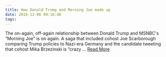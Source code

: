 ```yaml
---
title: How Donald Trump and Morning Joe made up
date: 2016-12-06 09:16:40
tags:
---
```

The on-again, off-again relationship between Donald Trump and MSNBC's “Morning Joe” is on again. A saga that included cohost Joe Scarborough comparing Trump policies to Nazi-era Germany and the candidate tweeting that cohost Mika Brzezinski is “crazy ...
[Read More](http://www.politico.com/story/2016/12/donald-trump-morning-joe-scarborough-232094)